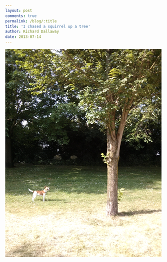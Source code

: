 ```yaml
---
layout: post
comments: true
permalink: /blog/:title
title: 'I chased a squirrel up a tree'
author: Richard Dallaway
date: 2013-07-14
---
```


<div><a href="/media/IMG_20130714_092510.jpg"><img src="/media/IMG_20130714_092510.jpg.500.jpg" width="500" height="667"/></a></div>


  
    
